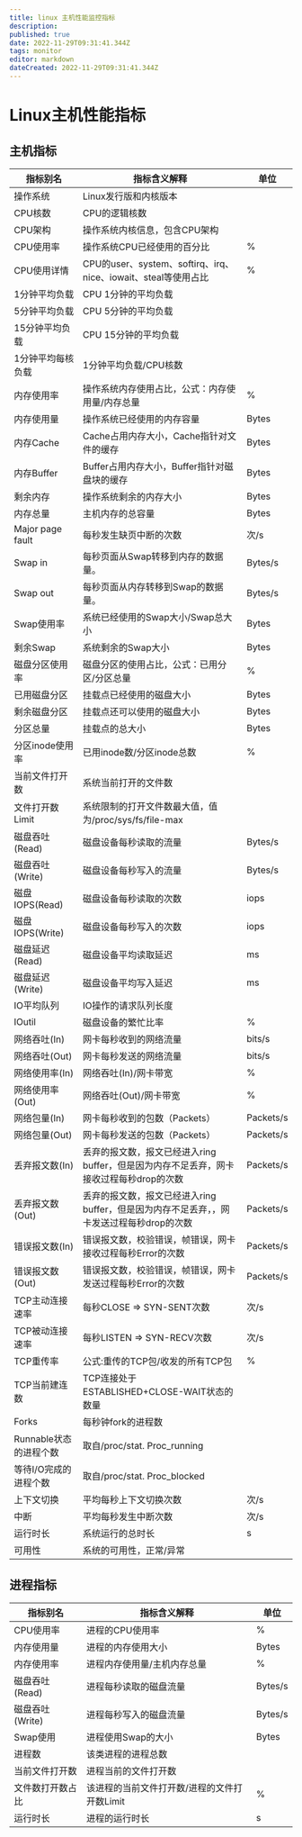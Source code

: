 ```yaml
---
title: linux 主机性能监控指标
description: 
published: true
date: 2022-11-29T09:31:41.344Z
tags: monitor
editor: markdown
dateCreated: 2022-11-29T09:31:41.344Z
---
```


# Linux主机性能指标

## 主机指标

| 指标别名               | 指标含义解释                                                 | 单位      |
| ---------------------- | ------------------------------------------------------------ | --------- |
| 操作系统               | Linux发行版和内核版本                                        |           |
| CPU核数                | CPU的逻辑核数                                                |           |
| CPU架构                | 操作系统内核信息，包含CPU架构                                |           |
| CPU使用率              | 操作系统CPU已经使用的百分比                                  | %         |
| CPU使用详情            | CPU的user、system、softirq、irq、nice、iowait、steal等使用占比 | %         |
| 1分钟平均负载          | CPU 1分钟的平均负载                                          |           |
| 5分钟平均负载          | CPU 5分钟的平均负载                                          |           |
| 15分钟平均负载         | CPU 15分钟的平均负载                                         |           |
| 1分钟平均每核负载      | 1分钟平均负载/CPU核数                                        |           |
| 内存使用率             | 操作系统内存使用占比，公式：内存使用量/内存总量              | %         |
| 内存使用量             | 操作系统已经使用的内存容量                                   | Bytes     |
| 内存Cache              | Cache占用内存大小，Cache指针对文件的缓存                     | Bytes     |
| 内存Buffer             | Buffer占用内存大小，Buffer指针对磁盘块的缓存                 | Bytes     |
| 剩余内存               | 操作系统剩余的内存大小                                       | Bytes     |
| 内存总量               | 主机内存的总容量                                             | Bytes     |
| Major page fault       | 每秒发生缺页中断的次数                                       | 次/s      |
| Swap in                | 每秒页面从Swap转移到内存的数据量。                           | Bytes/s   |
| Swap out               | 每秒页面从内存转移到Swap的数据量。                           | Bytes/s   |
| Swap使用率             | 系统已经使用的Swap大小/Swap总大小                            | Bytes     |
| 剩余Swap               | 系统剩余的Swap大小                                           | Bytes     |
| 磁盘分区使用率         | 磁盘分区的使用占比，公式：已用分区/分区总量                  | %         |
| 已用磁盘分区           | 挂载点已经使用的磁盘大小                                     | Bytes     |
| 剩余磁盘分区           | 挂载点还可以使用的磁盘大小                                   | Bytes     |
| 分区总量               | 挂载点的总大小                                               | Bytes     |
| 分区inode使用率        | 已用inode数/分区inode总数                                    | %         |
| 当前文件打开数         | 系统当前打开的文件数                                         |           |
| 文件打开数Limit        | 系统限制的打开文件数最大值，值为/proc/sys/fs/file-max        |           |
| 磁盘吞吐(Read)         | 磁盘设备每秒读取的流量                                       | Bytes/s   |
| 磁盘吞吐(Write)        | 磁盘设备每秒写入的流量                                       | Bytes/s   |
| 磁盘IOPS(Read)         | 磁盘设备每秒读取的次数                                       | iops      |
| 磁盘IOPS(Write)        | 磁盘设备每秒写入的次数                                       | iops      |
| 磁盘延迟(Read)         | 磁盘设备平均读取延迟                                         | ms        |
| 磁盘延迟(Write)        | 磁盘设备平均写入延迟                                         | ms        |
| IO平均队列             | IO操作的请求队列长度                                         |           |
| IOutil                 | 磁盘设备的繁忙比率                                           | %         |
| 网络吞吐(In)           | 网卡每秒收到的网络流量                                       | bits/s    |
| 网络吞吐(Out)          | 网卡每秒发送的网络流量                                       | bits/s    |
| 网络使用率(In)         | 网络吞吐(In)/网卡带宽                                        | %         |
| 网络使用率(Out)        | 网络吞吐(Out)/网卡带宽                                       | %         |
| 网络包量(In)           | 网卡每秒收到的包数（Packets）                                | Packets/s |
| 网络包量(Out)          | 网卡每秒发送的包数（Packets）                                | Packets/s |
| 丢弃报文数(In)         | 丢弃的报文数，报文已经进入ring buffer，但是因为内存不足丢弃，网卡接收过程每秒drop的次数 | Packets/s |
| 丢弃报文数(Out)        | 丢弃的报文数，报文已经进入ring buffer，但是因为内存不足丢弃，，网卡发送过程每秒drop的次数 | Packets/s |
| 错误报文数(In)         | 错误报文数，校验错误，帧错误，网卡接收过程每秒Error的次数    | Packets/s |
| 错误报文数(Out)        | 错误报文数，校验错误，帧错误，网卡发送过程每秒Error的次数    | Packets/s |
| TCP主动连接速率        | 每秒CLOSE => SYN-SENT次数                                    | 次/s      |
| TCP被动连接速率        | 每秒LISTEN => SYN-RECV次数                                   | 次/s      |
| TCP重传率              | 公式:重传的TCP包/收发的所有TCP包                             | %         |
| TCP当前建连数          | TCP连接处于ESTABLISHED+CLOSE-WAIT状态的数量                  |           |
| Forks                  | 每秒钟fork的进程数                                           |           |
| Runnable状态的进程个数 | 取自/proc/stat. Proc_running                                 |           |
| 等待I/O完成的进程个数  | 取自/proc/stat. Proc_blocked                                 |           |
| 上下文切换             | 平均每秒上下文切换次数                                       | 次/s      |
| 中断                   | 平均每秒发生中断次数                                         | 次/s      |
| 运行时长               | 系统运行的总时长                                             | s         |
| 可用性                 | 系统的可用性，正常/异常                                      |           |

## 进程指标

| 指标别名         | 指标含义解释                                 | 单位    |
| ---------------- | -------------------------------------------- | ------- |
| CPU使用率        | 进程的CPU使用率                              | %       |
| 内存使用量       | 进程的内存使用大小                           | Bytes   |
| 内存使用率       | 进程内存使用量/主机内存总量                  | %       |
| 磁盘吞吐(Read)   | 进程每秒读取的磁盘流量                       | Bytes/s |
| 磁盘吞吐(Write)  | 进程每秒写入的磁盘流量                       | Bytes/s |
| Swap使用         | 进程使用Swap的大小                           | Bytes   |
| 进程数           | 该类进程的进程总数                           |         |
| 当前文件打开数   | 进程当前的文件打开数                         |         |
| 文件数打开数占比 | 该进程的当前文件打开数/进程的文件打开数Limit | %       |
| 运行时长         | 进程的运行时长                               | s       |